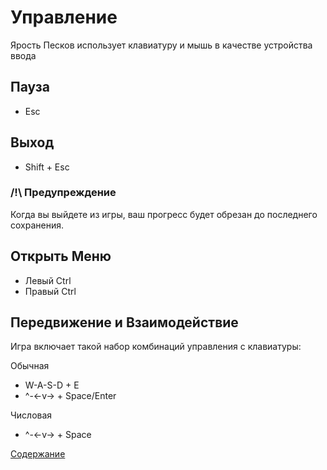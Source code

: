 # Управление

Ярость Песков использует клавиатуру и мышь в качестве устройства ввода

## Пауза

- Esc

## Выход

- Shift + Esc

### /!\ Предупреждение

Когда вы выйдете из игры, ваш прогресс будет обрезан до последнего сохранения.

## Открыть Меню

- Левый Ctrl
- Правый Ctrl

## Передвижение и Взаимодействие

Игра включает такой набор комбинаций управления с клавиатуры:

Обычная
- W-A-S-D + E
- ^-&lt;-v-&gt; + Space/Enter

Числовая
- ^-&lt;-v-&gt; + Space

[Содержание](https://github.com/Alexxx180/Desert-Rage/blob/help/Manual/README.ru-RU.md)
